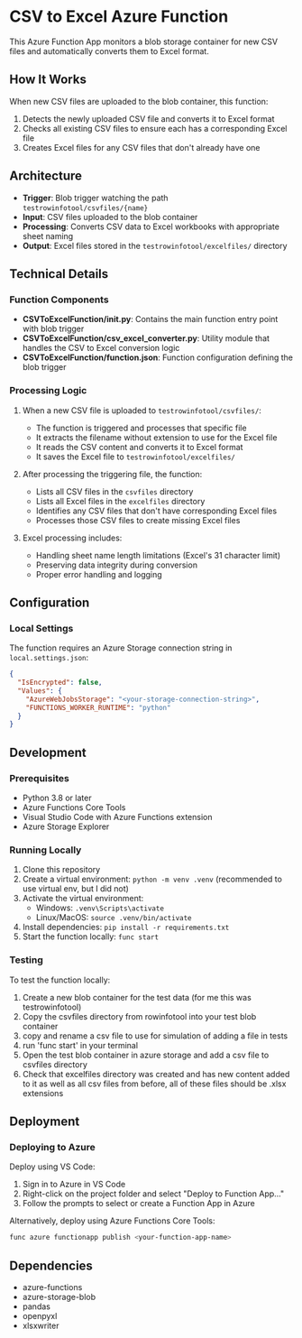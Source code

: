 # CSV to Excel Azure Function

This Azure Function App monitors a blob storage container for new CSV files and automatically converts them to Excel format.

## How It Works

When new CSV files are uploaded to the blob container, this function:

1. Detects the newly uploaded CSV file and converts it to Excel format
2. Checks all existing CSV files to ensure each has a corresponding Excel file
3. Creates Excel files for any CSV files that don't already have one

## Architecture

- **Trigger**: Blob trigger watching the path `testrowinfotool/csvfiles/{name}`
- **Input**: CSV files uploaded to the blob container
- **Processing**: Converts CSV data to Excel workbooks with appropriate sheet naming
- **Output**: Excel files stored in the `testrowinfotool/excelfiles/` directory

## Technical Details

### Function Components

- **CSVToExcelFunction/__init__.py**: Contains the main function entry point with blob trigger
- **CSVToExcelFunction/csv_excel_converter.py**: Utility module that handles the CSV to Excel conversion logic
- **CSVToExcelFunction/function.json**: Function configuration defining the blob trigger

### Processing Logic

1. When a new CSV file is uploaded to `testrowinfotool/csvfiles/`:
   - The function is triggered and processes that specific file
   - It extracts the filename without extension to use for the Excel file
   - It reads the CSV content and converts it to Excel format
   - It saves the Excel file to `testrowinfotool/excelfiles/`

2. After processing the triggering file, the function:
   - Lists all CSV files in the `csvfiles` directory
   - Lists all Excel files in the `excelfiles` directory
   - Identifies any CSV files that don't have corresponding Excel files
   - Processes those CSV files to create missing Excel files

3. Excel processing includes:
   - Handling sheet name length limitations (Excel's 31 character limit)
   - Preserving data integrity during conversion
   - Proper error handling and logging

## Configuration

### Local Settings

The function requires an Azure Storage connection string in `local.settings.json`:

```json
{
  "IsEncrypted": false,
  "Values": {
    "AzureWebJobsStorage": "<your-storage-connection-string>",
    "FUNCTIONS_WORKER_RUNTIME": "python"
  }
}
```

## Development

### Prerequisites

- Python 3.8 or later
- Azure Functions Core Tools
- Visual Studio Code with Azure Functions extension
- Azure Storage Explorer
  
### Running Locally

1. Clone this repository
2. Create a virtual environment: `python -m venv .venv` (recommended to use virtual env, but I did not)
3. Activate the virtual environment:
   - Windows: `.venv\Scripts\activate`
   - Linux/MacOS: `source .venv/bin/activate`
4. Install dependencies: `pip install -r requirements.txt`
5. Start the function locally: `func start`

### Testing

To test the function locally:
1. Create a new blob container for the test data (for me this was testrowinfotool)
2. Copy the csvfiles directory from rowinfotool into your test blob container
3. copy and rename a csv file to use for simulation of adding a file in tests
4. run 'func start' in your terminal
5. Open the test blob container in azure storage and add a csv file to csvfiles directory
6. Check that excelfiles directory was created and has new content added to it as well as all csv files from before, all of these files should be .xlsx extensions


## Deployment

### Deploying to Azure

Deploy using VS Code:
1. Sign in to Azure in VS Code
2. Right-click on the project folder and select "Deploy to Function App..."
3. Follow the prompts to select or create a Function App in Azure

Alternatively, deploy using Azure Functions Core Tools:
```bash
func azure functionapp publish <your-function-app-name>
```

## Dependencies

- azure-functions
- azure-storage-blob
- pandas
- openpyxl
- xlsxwriter
